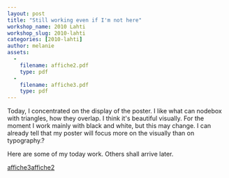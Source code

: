 ```yaml
---
layout: post
title: "Still working even if I'm not here"
workshop_name: 2010 Lahti
workshop_slug: 2010-lahti
categories: [2010-lahti]
author: melanie 
assets:
  -
    filename: affiche2.pdf
    type: pdf
  -
    filename: affiche3.pdf
    type: pdf
---
```

Today, I concentrated on the display of the poster. I like what can nodebox with triangles, how they overlap. I think it's beautiful visually. For the moment I work mainly with black and white, but this may change. I can already tell that my poster will focus more on the visually than on typography.?

Here are some of my today work. Others shall arrive later.

<a href="http://workshops.nodebox.net/2010/wp-content/uploads/affiche3.pdf">affiche3</a><a href="http://workshops.nodebox.net/2010/wp-content/uploads/affiche2.pdf">affiche2</a>
